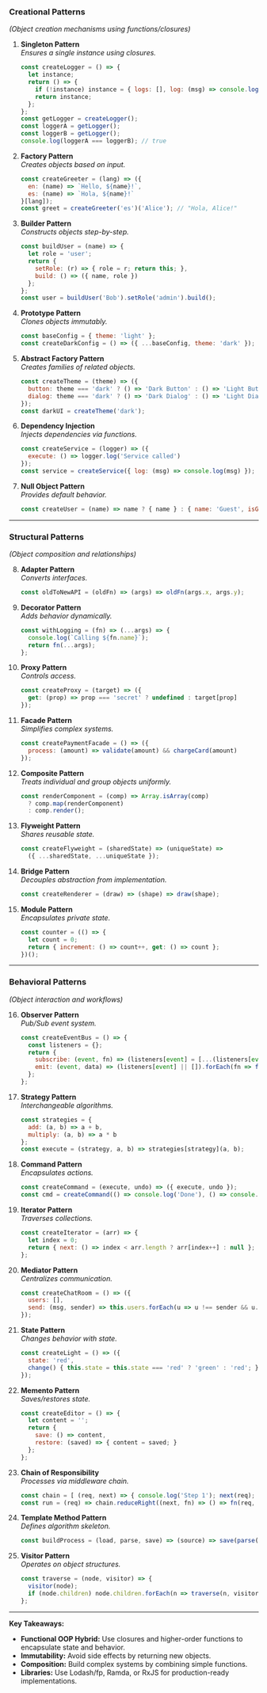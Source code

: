 ### **Creational Patterns**  
*(Object creation mechanisms using functions/closures)*

1. **Singleton Pattern**  
   *Ensures a single instance using closures.*  
   ```javascript
   const createLogger = () => {
     let instance;
     return () => {
       if (!instance) instance = { logs: [], log: (msg) => console.log(msg) };
       return instance;
     };
   };
   const getLogger = createLogger();
   const loggerA = getLogger();
   const loggerB = getLogger();
   console.log(loggerA === loggerB); // true
   ```

2. **Factory Pattern**  
   *Creates objects based on input.*  
   ```javascript
   const createGreeter = (lang) => ({
     en: (name) => `Hello, ${name}!`,
     es: (name) => `Hola, ${name}!`
   }[lang]);
   const greet = createGreeter('es')('Alice'); // "Hola, Alice!"
   ```

3. **Builder Pattern**  
   *Constructs objects step-by-step.*  
   ```javascript
   const buildUser = (name) => {
     let role = 'user';
     return {
       setRole: (r) => { role = r; return this; },
       build: () => ({ name, role })
     };
   };
   const user = buildUser('Bob').setRole('admin').build();
   ```

4. **Prototype Pattern**  
   *Clones objects immutably.*  
   ```javascript
   const baseConfig = { theme: 'light' };
   const createDarkConfig = () => ({ ...baseConfig, theme: 'dark' });
   ```

5. **Abstract Factory Pattern**  
   *Creates families of related objects.*  
   ```javascript
   const createTheme = (theme) => ({
     button: theme === 'dark' ? () => 'Dark Button' : () => 'Light Button',
     dialog: theme === 'dark' ? () => 'Dark Dialog' : () => 'Light Dialog'
   });
   const darkUI = createTheme('dark');
   ```

6. **Dependency Injection**  
   *Injects dependencies via functions.*  
   ```javascript
   const createService = (logger) => ({
     execute: () => logger.log('Service called')
   });
   const service = createService({ log: (msg) => console.log(msg) });
   ```

7. **Null Object Pattern**  
   *Provides default behavior.*  
   ```javascript
   const createUser = (name) => name ? { name } : { name: 'Guest', isGuest: true };
   ```

---

### **Structural Patterns**  
*(Object composition and relationships)*

8. **Adapter Pattern**  
   *Converts interfaces.*  
   ```javascript
   const oldToNewAPI = (oldFn) => (args) => oldFn(args.x, args.y);
   ```

9. **Decorator Pattern**  
   *Adds behavior dynamically.*  
   ```javascript
   const withLogging = (fn) => (...args) => {
     console.log(`Calling ${fn.name}`);
     return fn(...args);
   };
   ```

10. **Proxy Pattern**  
    *Controls access.*  
    ```javascript
    const createProxy = (target) => ({
      get: (prop) => prop === 'secret' ? undefined : target[prop]
    });
    ```

11. **Facade Pattern**  
    *Simplifies complex systems.*  
    ```javascript
    const createPaymentFacade = () => ({
      process: (amount) => validate(amount) && chargeCard(amount)
    });
    ```

12. **Composite Pattern**  
    *Treats individual and group objects uniformly.*  
    ```javascript
    const renderComponent = (comp) => Array.isArray(comp) 
      ? comp.map(renderComponent) 
      : comp.render();
    ```

13. **Flyweight Pattern**  
    *Shares reusable state.*  
    ```javascript
    const createFlyweight = (sharedState) => (uniqueState) => 
      ({ ...sharedState, ...uniqueState });
    ```

14. **Bridge Pattern**  
    *Decouples abstraction from implementation.*  
    ```javascript
    const createRenderer = (draw) => (shape) => draw(shape);
    ```

15. **Module Pattern**  
    *Encapsulates private state.*  
    ```javascript
    const counter = (() => {
      let count = 0;
      return { increment: () => count++, get: () => count };
    })();
    ```

---

### **Behavioral Patterns**  
*(Object interaction and workflows)*

16. **Observer Pattern**  
    *Pub/Sub event system.*  
    ```javascript
    const createEventBus = () => {
      const listeners = {};
      return {
        subscribe: (event, fn) => (listeners[event] = [...(listeners[event] || []), fn]),
        emit: (event, data) => (listeners[event] || []).forEach(fn => fn(data))
      };
    };
    ```

17. **Strategy Pattern**  
    *Interchangeable algorithms.*  
    ```javascript
    const strategies = {
      add: (a, b) => a + b,
      multiply: (a, b) => a * b
    };
    const execute = (strategy, a, b) => strategies[strategy](a, b);
    ```

18. **Command Pattern**  
    *Encapsulates actions.*  
    ```javascript
    const createCommand = (execute, undo) => ({ execute, undo });
    const cmd = createCommand(() => console.log('Done'), () => console.log('Undone'));
    ```

19. **Iterator Pattern**  
    *Traverses collections.*  
    ```javascript
    const createIterator = (arr) => {
      let index = 0;
      return { next: () => index < arr.length ? arr[index++] : null };
    };
    ```

20. **Mediator Pattern**  
    *Centralizes communication.*  
    ```javascript
    const createChatRoom = () => ({
      users: [],
      send: (msg, sender) => this.users.forEach(u => u !== sender && u.receive(msg))
    });
    ```

21. **State Pattern**  
    *Changes behavior with state.*  
    ```javascript
    const createLight = () => ({
      state: 'red',
      change() { this.state = this.state === 'red' ? 'green' : 'red'; }
    });
    ```

22. **Memento Pattern**  
    *Saves/restores state.*  
    ```javascript
    const createEditor = () => {
      let content = '';
      return { 
        save: () => content, 
        restore: (saved) => { content = saved; }
      };
    };
    ```

23. **Chain of Responsibility**  
    *Processes via middleware chain.*  
    ```javascript
    const chain = [ (req, next) => { console.log('Step 1'); next(req); } ];
    const run = (req) => chain.reduceRight((next, fn) => () => fn(req, next), () => {})();
    ```

24. **Template Method Pattern**  
    *Defines algorithm skeleton.*  
    ```javascript
    const buildProcess = (load, parse, save) => (source) => save(parse(load(source)));
    ```

25. **Visitor Pattern**  
    *Operates on object structures.*  
    ```javascript
    const traverse = (node, visitor) => {
      visitor(node);
      if (node.children) node.children.forEach(n => traverse(n, visitor));
    };
    ```

---

**Key Takeaways:**  
- **Functional OOP Hybrid:** Use closures and higher-order functions to encapsulate state and behavior.  
- **Immutability:** Avoid side effects by returning new objects.  
- **Composition:** Build complex systems by combining simple functions.  
- **Libraries:** Use Lodash/fp, Ramda, or RxJS for production-ready implementations.
